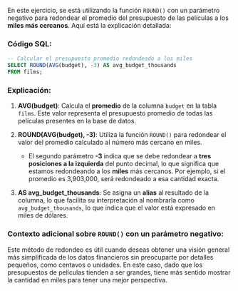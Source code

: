 En este ejercicio, se está utilizando la función `ROUND()` con un parámetro negativo para redondear el promedio del presupuesto de las películas a los **miles más cercanos**. Aquí está la explicación detallada:

### Código SQL:
```sql
-- Calcular el presupuesto promedio redondeado a los miles
SELECT ROUND(AVG(budget), -3) AS avg_budget_thousands
FROM films;
```

### Explicación:
1. **AVG(budget)**: Calcula el **promedio** de la columna `budget` en la tabla `films`. Este valor representa el presupuesto promedio de todas las películas presentes en la base de datos.

2. **ROUND(AVG(budget), -3)**: Utiliza la función `ROUND()` para redondear el valor del promedio calculado al número más cercano en miles. 
   - El segundo parámetro **-3** indica que se debe redondear a **tres posiciones a la izquierda** del punto decimal, lo que significa que estamos redondeando a los **miles** más cercanos. Por ejemplo, si el promedio es 3,903,000, será redondeado a esa cantidad exacta.

3. **AS avg_budget_thousands**: Se asigna un **alias** al resultado de la columna, lo que facilita su interpretación al nombrarla como `avg_budget_thousands`, lo que indica que el valor está expresado en miles de dólares.

### Contexto adicional sobre `ROUND()` con un parámetro negativo:
Este método de redondeo es útil cuando deseas obtener una visión general más simplificada de los datos financieros sin preocuparte por detalles pequeños, como centavos o unidades. En este caso, dado que los presupuestos de películas tienden a ser grandes, tiene más sentido mostrar la cantidad en miles para tener una mejor perspectiva.